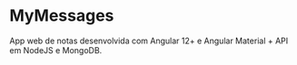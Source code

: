 # MyMessages

App web de notas desenvolvida com Angular 12+ e Angular Material + API em NodeJS e MongoDB.
